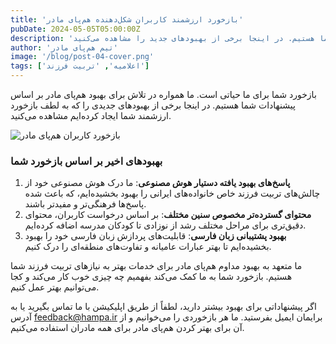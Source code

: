 ```yaml
---
title: 'بازخورد ارزشمند کاربران شکل‌دهنده هم‌پای مادر'
pubDate: 2024-05-05T05:00:00Z
description: 'بازخورد شما برای ما حیاتی است. ما همواره در تلاش برای بهبود هم‌پای مادر بر اساس پیشنهادات شما هستیم. در اینجا برخی از بهبودهای جدید را مشاهده می‌کنید.'
author: 'تیم هم‌پای مادر'
image: '/blog/post-04-cover.png'
tags: ['اعلامیه', 'تربیت فرزند']
---
```


بازخورد شما برای ما حیاتی است. ما همواره در تلاش برای بهبود هم‌پای مادر بر اساس پیشنهادات شما هستیم. در اینجا برخی از بهبودهای جدیدی را که به لطف بازخورد ارزشمند شما ایجاد کرده‌ایم مشاهده می‌کنید.

![بازخورد کاربران هم‌پای مادر](/blog/post-04.png)

### بهبودهای اخیر بر اساس بازخورد شما

1. **پاسخ‌های بهبود یافته دستیار هوش مصنوعی**: ما درک هوش مصنوعی خود از چالش‌های تربیت فرزند خاص خانواده‌های ایرانی را بهبود بخشیده‌ایم، که باعث شده پاسخ‌ها فرهنگی‌تر و مفیدتر باشند.
2. **محتوای گسترده‌تر مخصوص سنین مختلف**: بر اساس درخواست کاربران، محتوای دقیق‌تری برای مراحل مختلف رشد از نوزادی تا کودکان مدرسه اضافه کرده‌ایم.
3. **بهبود پشتیبانی زبان فارسی**: قابلیت‌های پردازش زبان فارسی خود را بهبود بخشیده‌ایم تا بهتر عبارات عامیانه و تفاوت‌های منطقه‌ای را درک کنیم.

ما متعهد به بهبود مداوم هم‌پای مادر برای خدمات بهتر به نیازهای تربیت فرزند شما هستیم. بازخورد شما به ما کمک می‌کند بفهمیم چه چیزی خوب کار می‌کند و کجا می‌توانیم بهتر عمل کنیم.

اگر پیشنهاداتی برای بهبود بیشتر دارید، لطفاً از طریق اپلیکیشن با ما تماس بگیرید یا به آدرس feedback@hampa.ir برایمان ایمیل بفرستید. ما هر بازخوردی را می‌خوانیم و از آن برای بهتر کردن هم‌پای مادر برای همه مادران استفاده می‌کنیم.